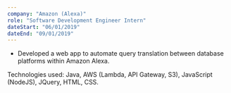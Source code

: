 ```yaml
---
company: "Amazon (Alexa)"
role: "Software Development Engineer Intern"
dateStart: "06/01/2019"
dateEnd: "09/01/2019"
---
```


- Developed a web app to automate query translation between database platforms within Amazon Alexa.

Technologies used: Java, AWS (Lambda, API Gateway, S3), JavaScript (NodeJS), JQuery, HTML, CSS.